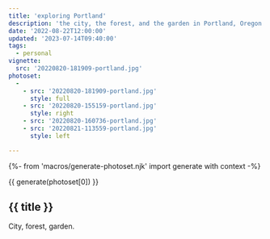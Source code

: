 ```yaml
---
title: 'exploring Portland'
description: 'the city, the forest, and the garden in Portland, Oregon'
date: '2022-08-22T12:00:00'
updated: '2023-07-14T09:40:00'
tags:
  - personal
vignette:
  src: '20220820-181909-portland.jpg'
photoset:
  - 
    - src: '20220820-181909-portland.jpg'
      style: full
    - src: '20220820-155159-portland.jpg'
      style: right
    - src: '20220820-160736-portland.jpg'
    - src: '20220821-113559-portland.jpg'
      style: left

---
```


{%- from 'macros/generate-photoset.njk' import generate with context -%}

{{ generate(photoset[0]) }}

## {{ title }}

City, forest, garden.